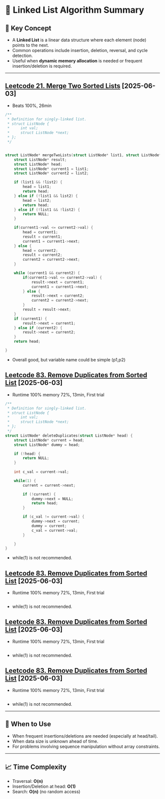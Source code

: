 # 🧭 Linked List Algorithm Summary

## 📌 Key Concept

- A **Linked List** is a linear data structure where each element (node) points to the next.
- Common operations include insertion, deletion, reversal, and cycle detection.
- Useful when **dynamic memory allocation** is needed or frequent insertion/deletion is required.

---

## [Leetcode 21. Merge Two Sorted Lists](https://leetcode.com/problems/merge-two-sorted-lists/description/?envType=problem-list-v2&envId=linked-list) [2025-06-03]

- Beats 100%, 26min 
```c
/**
 * Definition for singly-linked list.
 * struct ListNode {
 *     int val;
 *     struct ListNode *next;
 * };
 */


struct ListNode* mergeTwoLists(struct ListNode* list1, struct ListNode* list2) {
    struct ListNode* result;
    struct ListNode* head;
    struct ListNode* current1 = list1;
    struct ListNode* current2 = list2;

    if (list1 && !list2) {
        head = list1;
        return head;
    } else if (!list1 && list2) {
        head = list2;
        return head;
    } else if (!list1 && !list2) {
        return NULL;
    }

    if(current1->val <= current2->val) {
        head = current1;
        result = current1;
        current1 = current1->next;
    } else {
        head = current2;
        result = current2;
        current2 = current2->next;
    }

    while (current1 && current2) {
        if(current1->val <= current2->val) {
            result->next = current1;
            current1 = current1->next;
        } else {
            result->next = current2;
            current2 = current2->next;
        }
        result = result->next;
    }
    if (current1) {
        result->next = current1;
    } else if (current2) {
        result->next = current2;
    }
    return head;

}
```

- Overall good, but variable name could be simple (p1,p2)

## [Leetcode 83. Remove Duplicates from Sorted List](https://leetcode.com/problems/remove-duplicates-from-sorted-list/description/?envType=problem-list-v2&envId=linked-list) [2025-06-03]

- Runtime 100% memory 72%, 13min, First trial 
```c
/**
 * Definition for singly-linked list.
 * struct ListNode {
 *     int val;
 *     struct ListNode *next;
 * };
 */
struct ListNode* deleteDuplicates(struct ListNode* head) {
    struct ListNode* current = head;
    struct ListNode* dummy = head;

    if (!head) {
        return NULL;
    }
    
    int c_val = current->val;

    while(1) {
        current = current->next;

        if (!current) {
            dummy->next = NULL;
            return head;
        }

        if (c_val != current->val) {
            dummy->next = current;
            dummy = current;
            c_val = current->val;
        }

    }
}
```
- while(1) is not recommended.


## [Leetcode 83. Remove Duplicates from Sorted List](https://leetcode.com/problems/remove-duplicates-from-sorted-list/description/?envType=problem-list-v2&envId=linked-list) [2025-06-03]

- Runtime 100% memory 72%, 13min, First trial 
```c

```
- while(1) is not recommended.


## [Leetcode 83. Remove Duplicates from Sorted List](https://leetcode.com/problems/remove-duplicates-from-sorted-list/description/?envType=problem-list-v2&envId=linked-list) [2025-06-03]

- Runtime 100% memory 72%, 13min, First trial 
```c

```
- while(1) is not recommended.


## [Leetcode 83. Remove Duplicates from Sorted List](https://leetcode.com/problems/remove-duplicates-from-sorted-list/description/?envType=problem-list-v2&envId=linked-list) [2025-06-03]

- Runtime 100% memory 72%, 13min, First trial 
```c

```
- while(1) is not recommended.




---

## 🔧 When to Use

- When frequent insertions/deletions are needed (especially at head/tail).
- When data size is unknown ahead of time.
- For problems involving sequence manipulation without array constraints.

---

## 📈 Time Complexity

- Traversal: **O(n)**
- Insertion/Deletion at head: **O(1)**
- Search: **O(n)** (no random access)
